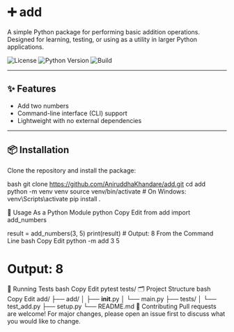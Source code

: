 # ➕ add

A simple Python package for performing basic addition operations. Designed for learning, testing, or using as a utility in larger Python applications.

![License](https://img.shields.io/github/license/AniruddhaKhandare/add)
![Python Version](https://img.shields.io/badge/python-3.7%2B-blue)
![Build](https://img.shields.io/github/actions/workflow/status/AniruddhaKhandare/add/python-app.yml)

---

## ✨ Features

- Add two numbers
- Command-line interface (CLI) support
- Lightweight with no external dependencies

---

## 📦 Installation

Clone the repository and install the package:

bash
git clone https://github.com/AniruddhaKhandare/add.git
cd add
python -m venv venv
source venv/bin/activate  # On Windows: venv\Scripts\activate
pip install .



🧪 Usage
As a Python Module
python
Copy
Edit
from add import add_numbers

result = add_numbers(3, 5)
print(result)  # Output: 8
From the Command Line
bash
Copy
Edit
python -m add 3 5
# Output: 8
🧪 Running Tests
bash
Copy
Edit
pytest tests/
🗂 Project Structure
bash
Copy
Edit
add/
├── add/
│   ├── __init__.py
│   └── main.py
├── tests/
│   └── test_add.py
├── setup.py
└── README.md
🤝 Contributing
Pull requests are welcome! For major changes, please open an issue first to discuss what you would like to change.


